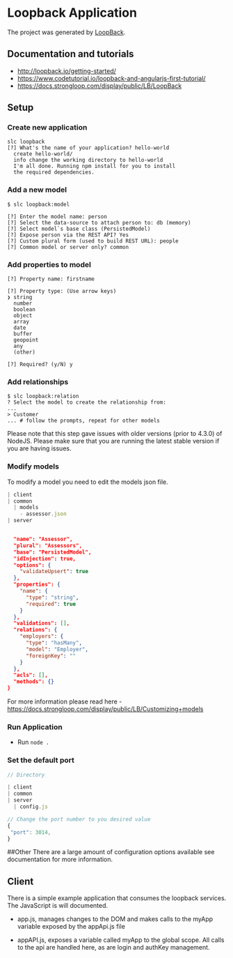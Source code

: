 # Loopback Application

The project was generated by [LoopBack](http://loopback.io).

## Documentation and tutorials

- http://loopback.io/getting-started/
- https://www.codetutorial.io/loopback-and-angularjs-first-tutorial/
- https://docs.strongloop.com/display/public/LB/LoopBack

## Setup

### Create new application

```
slc loopback
[?] What's the name of your application? hello-world
  create hello-world/
  info change the working directory to hello-world
  I'm all done. Running npm install for you to install
  the required dependencies.
```

### Add a new model

```
$ slc loopback:model

[?] Enter the model name: person
[?] Select the data-source to attach person to: db (memory)
[?] Select model`s base class (PersistedModel)
[?] Expose person via the REST API? Yes
[?] Custom plural form (used to build REST URL): people
[?] Common model or server only? common

```

### Add properties to model
```
[?] Property name: firstname

[?] Property type: (Use arrow keys)
❯ string
  number
  boolean
  object
  array
  date
  buffer
  geopoint
  any
  (other)

[?] Required? (y/N) y
```

### Add relationships

```
$ slc loopback:relation
? Select the model to create the relationship from:
...
> Customer
... # follow the prompts, repeat for other models

```
Please note that this step gave issues with older versions (prior to 4.3.0) of NodeJS. Please make sure that you are running the latest stable version if you are having issues.

### Modify models
To modify a model you need to edit the models json file.

```js
| client
| common
  | models
    - assessor.json
| server

```
```json

  "name": "Assessor",
  "plural": "Assessors",
  "base": "PersistedModel",
  "idInjection": true,
  "options": {
    "validateUpsert": true
  },
  "properties": {
    "name": {
      "type": "string",
      "required": true
    }
  },
  "validations": [],
  "relations": {
    "employers": {
      "type": "hasMany",    
      "model": "Employer",
      "foreignKey": ""
    }
  },
  "acls": [],
  "methods": {}
}

```


For more information please read here -  https://docs.strongloop.com/display/public/LB/Customizing+models



### Run Application

* Run `node .`


### Set the default port

```js
// Directory

| client
| common
| server
  | config.js

// Change the port number to you desired value
{
 "port": 3014,
}

```
##Other
There are a large amount of configuration options available see documentation for more information.

## Client

There is a simple example application that consumes the loopback services. The JavaScript is will documented.

- app.js, manages changes to the DOM and makes calls to the myApp variable exposed by the appApi.js file

- appAPI.js, exposes a variable called myApp to the global scope. All calls to the api are handled here, as are login and authKey management.
